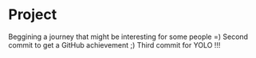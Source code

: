 # Project
Beggining a journey that might be interesting for some people =)
Second commit to get a GitHub achievement ;)
Third commit for YOLO !!!
